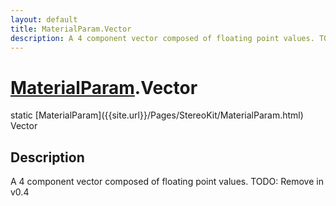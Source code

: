 ```yaml
---
layout: default
title: MaterialParam.Vector
description: A 4 component vector composed of floating point values. TODO. Remove in v0.4
---
```

# [MaterialParam]({{site.url}}/Pages/StereoKit/MaterialParam.html).Vector

<div class='signature' markdown='1'>
static [MaterialParam]({{site.url}}/Pages/StereoKit/MaterialParam.html) Vector
</div>

## Description
A 4 component vector composed of floating point values.
TODO: Remove in v0.4

